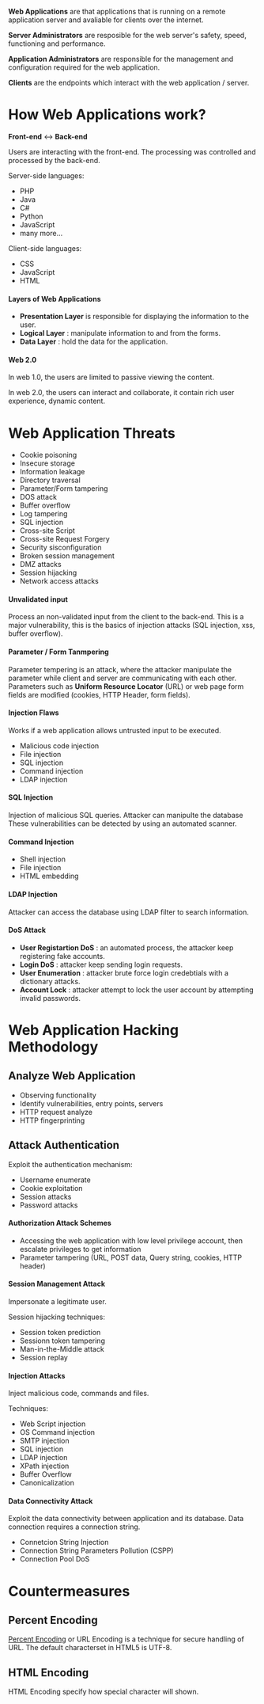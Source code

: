 **Web Applications** are that applications that is running on a remote application server and avaliable for 
clients over the internet.

**Server Administrators** are resposible for the web server's safety, speed, functioning and performance.

**Application Administrators** are responsible for the management and configuration required for the web 
application.

**Clients** are the endpoints which interact with the web application / server.

# How Web Applications work?

**Front-end** <-> **Back-end**

Users are interacting with the front-end.
The processing was controlled and processed by the back-end.

Server-side languages:

- PHP
- Java
- C#
- Python
- JavaScript
- many more...

Client-side languages:

- CSS
- JavaScript
- HTML

#### Layers of Web Applications

- **Presentation Layer** is responsible for displaying the information to the user.
- **Logical Layer** : manipulate information to and from the forms. 
- **Data Layer** : hold the data for the application.

#### Web 2.0

In web 1.0, the users are limited to passive viewing the content.

In web 2.0, the users can interact and collaborate, it contain rich user experience, dynamic content.

# Web Application Threats

- Cookie poisoning
- Insecure storage
- Information leakage
- Directory traversal
- Parameter/Form tampering
- DOS attack
- Buffer overflow
- Log tampering
- SQL injection
- Cross-site Script
- Cross-site Request Forgery
- Security sisconfiguration
- Broken session management
- DMZ attacks
- Session hijacking
- Network access attacks

#### Unvalidated input

Process an non-validated input from the client to the back-end. This is a major vulnerability, this is the 
basics of injection attacks (SQL injection, xss, buffer overflow).

#### Parameter / Form Tanmpering

Parameter tempering is an attack, where the attacker manipulate the parameter while client and server are 
communicating with each other. Parameters such as **Uniform Resource Locator** (URL) or web page form fields 
are modified (cookies, HTTP Header, form fields). 

#### Injection Flaws

Works if a web application allows untrusted input to be executed.

- Malicious code injection
- File injection
- SQL injection
- Command injection
- LDAP injection

#### SQL Injection

Injection of malicious SQL queries.
Attacker can manipulte the database
These vulnerabilities can be detected by using an automated scanner.

#### Command Injection

- Shell injection
- File injection
- HTML embedding

#### LDAP Injection

Attacker can access the database using LDAP filter to search information.

#### DoS Attack

- **User Registartion DoS** : an automated process, the attacker keep registering fake accounts. 
- **Login DoS** : attacker keep sending login requests.
- **User Enumeration** : attacker brute force login credebtials with a dictionary attacks.
- **Account Lock** : attacker attempt to lock the user account by attempting invalid passwords.

# Web Application Hacking Methodology

## Analyze Web Application

- Observing functionality
- Identify vulnerabilities, entry points, servers
- HTTP request analyze
- HTTP fingerprinting

## Attack Authentication

Exploit the authentication mechanism:

- Username enumerate
- Cookie exploitation
- Session attacks
- Password attacks

#### Authorization Attack Schemes

- Accessing the web application with low level privilege account, then escalate privileges to get information
- Parameter tampering (URL, POST data, Query string, cookies, HTTP header)

#### Session Management Attack

Impersonate a legitimate user.

Session hijacking techniques:

- Session token prediction
- Sessionn token tampering
- Man-in-the-Middle attack
- Session replay

#### Injection Attacks

Inject malicious code, commands and files.

Techniques:

- Web Script injection
- OS Command injection
- SMTP injection
- SQL injection
- LDAP injection
- XPath injection
- Buffer Overflow
- Canonicalization

#### Data Connectivity Attack

Exploit the data connectivity between application and its database.
Data connection requires a connection string.

- Connetcion String Injection
- Connection String Parameters Pollution (CSPP)
- Connection Pool DoS

# Countermeasures

## Percent Encoding

[Percent Encoding](https://en.wikipedia.org/wiki/Percent-encoding) or URL Encoding is a technique for secure 
handling of URL. The default characterset in HTML5 is UTF-8.

## HTML Encoding

HTML Encoding specify how special character will shown.
